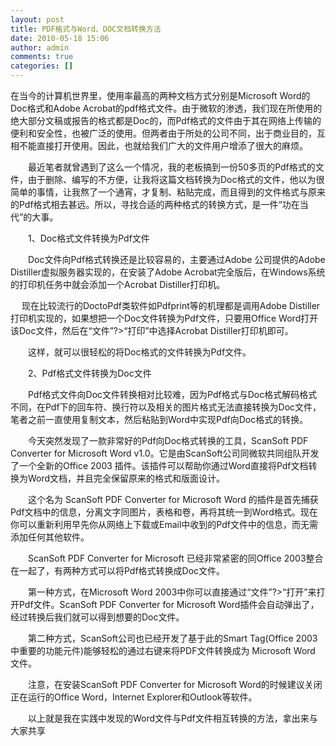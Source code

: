 ```yaml
---
layout: post
title: PDF格式与Word、DOC文档转换方法
date: 2010-05-18 15:06
author: admin
comments: true
categories: []
---
```

在当今的计算机世界里，使用率最高的两种文档方式分别是Microsoft Word的Doc格式和Adobe Acrobat的pdf格式文件。由于微软的渗透，我们现在所使用的绝大部分文稿或报告的格式都是Doc的，而Pdf格式的文件由于其在网络上传输的便利和安全性，也被广泛的使用。但两者由于所处的公司不同，出于商业目的，互相不能直接打开使用。因此，也就给我们广大的文件用户增添了很大的麻烦。 

　　最近笔者就曾遇到了这么一个情况，我的老板搞到一份50多页的Pdf格式的文件，由于删除、编写的不方便，让我将这篇文档转换为Doc格式的文件，他以为很简单的事情，让我熬了一个通宵，才复制、粘贴完成，而且得到的文件格式与原来的Pdf格式相去甚远。所以，寻找合适的两种格式的转换方式，是一件“功在当代”的大事。　　 

　　1、Doc格式文件转换为Pdf文件　　 

　　Doc文件向Pdf格式转换还是比较容易的，主要通过Adobe 公司提供的Adobe Distiller虚拟服务器实现的，在安装了Adobe Acrobat完全版后，在Windows系统的打印机任务中就会添加一个Acrobat Distiller打印机。　　 

　 现在比较流行的DoctoPdf类软件如Pdfprint等的机理都是调用Adobe Distiller打印机实现的，如果想把一个Doc文件转换为Pdf文件，只要用Office Word打开该Doc文件，然后在“文件”?>“打印”中选择Acrobat Distiller打印机即可。　　 

　　这样，就可以很轻松的将Doc格式的文件转换为Pdf文件。　　 

　　2、Pdf格式文件转换为Doc文件　　 

　　Pdf格式文件向Doc文件转换相对比较难，因为Pdf格式与Doc格式解码格式不同，在Pdf下的回车符、换行符以及相关的图片格式无法直接转换为Doc文件，笔者之前一直使用复制文本，然后粘贴到Word中实现Pdf向Doc格式的转换。 

　　今天突然发现了一款非常好的Pdf向Doc格式转换的工具，ScanSoft PDF Converter for Microsoft Word v1.0。它是由ScanSoft公司同微软共同组队开发了一个全新的Office 2003 插件。该插件可以帮助你通过Word直接将Pdf文档转换为Word文档，并且完全保留原来的格式和版面设计。　　 

　　这个名为 ScanSoft PDF Converter for Microsoft Word 的插件是首先捕获Pdf文档中的信息，分离文字同图片，表格和卷，再将其统一到Word格式。现在你可以重新利用早先你从网络上下载或Email中收到的Pdf文件中的信息，而无需添加任何其他软件。 

　　ScanSoft PDF Converter for Microsoft 已经非常紧密的同Office 2003整合在一起了，有两种方式可以将Pdf格式转换成Doc文件。　　 

　　第一种方式，在Microsoft Word 2003中你可以直接通过“文件”?>“打开”来打开Pdf文件。ScanSoft PDF Converter for Microsoft Word插件会自动弹出了，经过转换后我们就可以得到想要的Doc文件。　　 

　　第二种方式，ScanSoft公司也已经开发了基于此的Smart Tag(Office 2003中重要的功能元件)能够轻松的通过右键来将PDF文件转换成为 Microsoft Word 文件。　　 

　　注意，在安装ScanSoft PDF Converter for Microsoft Word的时候建议关闭正在运行的Office Word，Internet Explorer和Outlook等软件。　　 

　　以上就是我在实践中发现的Word文件与Pdf文件相互转换的方法，拿出来与大家共享
